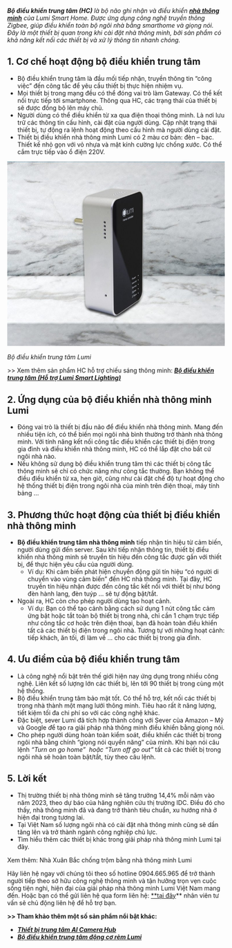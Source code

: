 ﻿***Bộ điều khiển trung tâm (HC)** là bộ não ghi nhận và điều khiển [**nhà thông minh**](https://lumi.vn/) của Lumi Smart Home. Được ứng dụng công nghệ truyền thông Zigbee, giúp điều khiển toàn bộ ngôi nhà bằng smarthome và giọng nói. Đây là một thiết bị quan trong khi cài đặt nhà thông minh, bởi sản phẩm có khả năng kết nối các thiết bị và xử lý thông tin nhanh chóng.*
## **1. Cơ chế hoạt động bộ điều khiển trung tâm**
- Bộ điều khiển trung tâm là đầu mối tiếp nhận, truyền thông tin “công việc” đến công tắc để yêu cầu thiết bị thực hiện nhiệm vụ.
- Mọi thiết bị trong mạng đều có thể đóng vai trò làm Gateway. Có thể kết nối trực tiếp tới smartphone. Thông qua HC, các trạng thái của thiết bị sẽ được đồng bộ lên máy chủ.
- Người dùng có thể điều khiển từ xa qua điện thoại thông minh. Là nơi lưu trữ các thông tin cấu hình, cài đặt của người dùng. Cập nhật trạng thái thiết bị, tự động ra lệnh hoạt động theo cấu hình mà người dùng cài đặt.
- Thiết bị điều khiển nhà thông minh Lumi có 2 màu cơ bản: đèn – bạc. Thiết kế nhỏ gọn với vỏ nhựa và mặt kính cường lực chống xước. Có thể cắm trực tiếp vào ổ điện 220V.

![Bộ điều khiển trung tâm Lumi](Aspose.Words.08e58ca2-b747-4abd-9c46-5046346bc934.001.jpeg)

*Bộ điều khiển trung tâm Lumi*

\>> Xem thêm sản phẩm HC hỗ trợ chiếu sáng thông minh: [***Bộ điều khiển trung tâm (Hỗ trợ Lumi Smart Lighting)***](https://lumi.vn/san-pham/bo-dieu-khien-trung-tam-ho-tro-lumi-smart-lighting.html)
## **2. Ứng dụng của bộ điều khiển nhà thông minh Lumi**
- Đóng vai trò là thiết bị đầu não để điều khiển nhà thông minh. Mang đến nhiều tiện ích, có thể biến mọi ngôi nhà bình thường trở thành nhà thông minh. Với tính năng kết nối công tắc điều khiển các thiết bị điện trong gia đình và điều khiển nhà thông minh, HC có thể lắp đặt cho bất cứ ngôi nhà nào.
- Nếu không sử dụng bộ điều khiển trung tâm thì các thiết bị công tắc thông minh sẽ chỉ có chức năng như công tắc thường. Bạn không thể điều điều khiển từ xa, hẹn giờ, cũng như cài đặt chế độ tự hoạt động cho hệ thống thiết bị điện trong ngôi nhà của mình trên điện thoại, máy tính bảng …
## **3. Phương thức hoạt động của thiết bị điều khiển nhà thông minh**
- **Bộ điều khiển trung tâm nhà thông minh** tiếp nhận tín hiệu từ cảm biến, người dùng gửi đến server. Sau khi tiếp nhận thông tin, thiết bị điều khiển nhà thông minh sẽ truyền tín hiệu đến công tắc được gắn với thiết bị, để thực hiện yêu cầu của người dùng.
  - Ví dụ: Khi cảm biến phát hiện chuyển động gửi tín hiệu “có người di chuyển vào vùng cảm biến” đến HC nhà thông minh. Tại đây, HC truyền tín hiệu nhận được đến công tắc kết nối với thiết bị như bóng đèn hành lang, đèn tuýp … sẽ tự động bật/tắt.
- Ngoài ra, HC còn cho phép người dùng tạo hoạt cảnh.
  - Ví dụ: Bạn có thể tạo cảnh bằng cách sử dụng 1 nút công tắc cảm ứng bật hoặc tắt toàn bộ thiết bị trong nhà, chỉ cần 1 chạm trực tiếp như công tắc cơ hoặc trên điện thoại, bạn đã hoàn toàn điều khiển tất cả các thiết bị điện trong ngôi nhà. Tương tự với những hoạt cảnh: tiếp khách, ăn tối, đi làm về … cho các thiết bị trong gia đình.
## **4. Ưu điểm của bộ điều khiển trung tâm**
- Là công nghệ nổi bật trên thế giới hiện nay ứng dụng trong nhiều công nghệ. Liên kết số lượng lớn các thiết bị, lên tới 90 thiết bị trong cùng một hệ thống.
- Bộ điều khiển trung tâm bảo mật tốt. Có thể hỗ trợ, kết nối các thiết bị trong nhà thành một mạng lưới thông minh. Tiêu hao rất ít năng lượng, tiết kiệm tối đa chi phí so với các công nghệ khác.
- Đặc biệt, sever Lumi đã tích hợp thành công với Sever của Amazon – Mỹ và Google *đ*ể tạo ra giải pháp nhà thông minh điều khiển bằng giọng nói.
- Cho phép người dùng hoàn toàn kiểm soát, điều khiển các thiết bị trong ngôi nhà bằng chính “giọng nói quyền năng” của mình. Khi bạn nói câu lệnh *“Turn on go home”  hoặc “Turn off go out”* tất cả các thiết bị trong ngôi nhà sẽ hoàn toàn bật/tắt, tùy theo câu lệnh.
## **5. Lời kết** 
- Thị trường thiết bị nhà thông minh sẽ tăng trưởng 14,4% mỗi năm vào năm 2023, theo dự báo của hãng nghiên cứu thị trường IDC. Điều đó cho thấy, nhà thông minh đã và đang trở thành tiêu chuẩn, xu hướng nhà ở hiện đại trong tương lai.
- Tại Việt Nam số lượng ngôi nhà có cài đặt nhà thông minh cũng sẽ dần tăng lên và trở thành ngành công nghiệp chủ lực.
- Tìm hiểu thêm các thiết bị khác trong giải pháp nhà thông minh Lumi tại đây.

Xem thêm: Nhà Xuân Bắc chống trộm bằng nhà thông minh Lumi

Hãy liên hệ ngay với chúng tôi theo số hotline 0904.665.965 để trở thành người tiếp theo sở hữu công nghệ thông minh và tận hưởng trọn vẹn cuộc sống tiện nghi, hiện đại của giải pháp nhà thông minh Lumi Việt Nam mang đến. Hoặc bạn có thể gửi liên hệ qua form liên hệ: [**tại đây](https://lumi.vn/Ho-tro.html)** nhân viên tư vấn sẽ chủ động liên hệ để hỗ trợ bạn.

**>> Tham khảo thêm một số sản phẩm nổi bật khác:**

- [***Thiết bị trung tâm AI Camera Hub***](https://lumi.vn/san-pham/ai-camera-hub.html)
- [***Bộ điều khiển trung tâm động cơ rèm Lumi***](https://lumi.vn/san-pham/bo-dieu-khien-trung-tam-tuy-bien-cho-dong-co-rem.html)
